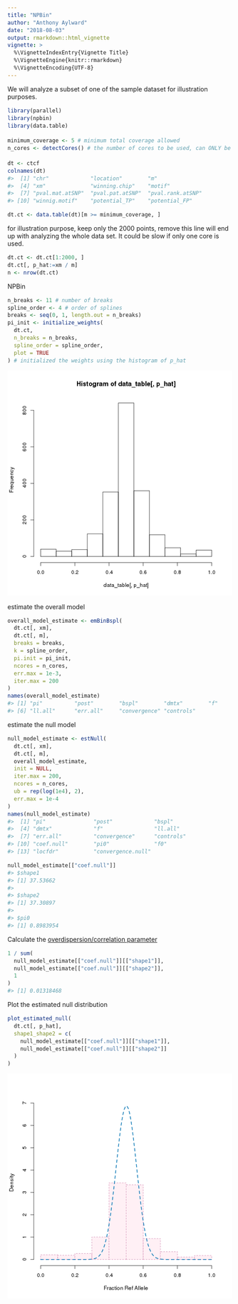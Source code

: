 ```yaml
---
title: "NPBin"
author: "Anthony Aylward"
date: "2018-08-03"
output: rmarkdown::html_vignette
vignette: >
  %\VignetteIndexEntry{Vignette Title}
  %\VignetteEngine{knitr::rmarkdown}
  %\VignetteEncoding{UTF-8}
---
```




We will analyze a subset of one of the sample dataset for illustration
purposes.

```r
library(parallel)
library(npbin)
library(data.table)

minimum_coverage <- 5 # minimum total coverage allowed
n_cores <- detectCores() # the number of cores to be used, can ONLY be 1 if run on Windows.

dt <- ctcf
colnames(dt)
#>  [1] "chr"             "location"        "m"              
#>  [4] "xm"              "winning.chip"    "motif"          
#>  [7] "pval.mat.atSNP"  "pval.pat.atSNP"  "pval.rank.atSNP"
#> [10] "winnig.motif"    "potential_TP"    "potential_FP"
```


```r
dt.ct <- data.table(dt)[m >= minimum_coverage, ]
```

for illustration purpose, keep only the 2000 points, remove this line will
end up with analyzing the whole data set. It could be slow if only one core
is used.

```r
dt.ct <- dt.ct[1:2000, ]
dt.ct[, p_hat:=xm / m]
n <- nrow(dt.ct)
```

NPBin

```r
n_breaks <- 11 # number of breaks
spline_order <- 4 # order of splines
breaks <- seq(0, 1, length.out = n_breaks)
pi_init <- initialize_weights(
  dt.ct,
  n_breaks = n_breaks,
  spline_order = spline_order,
  plot = TRUE
) # initialized the weights using the histogram of p_hat
```

![plot of chunk shape_ctcf_initialize_weights](figure/shape_ctcf_initialize_weights-1.png)

estimate the overall model

```r
overall_model_estimate <- emBinBspl(
  dt.ct[, xm],
  dt.ct[, m],
  breaks = breaks,
  k = spline_order,
  pi.init = pi_init,
  ncores = n_cores,
  err.max = 1e-3,
  iter.max = 200
)
names(overall_model_estimate)
#> [1] "pi"          "post"        "bspl"        "dmtx"        "f"          
#> [6] "ll.all"      "err.all"     "convergence" "controls"
```

estimate the null model

```r
null_model_estimate <- estNull(
  dt.ct[, xm],
  dt.ct[, m],
  overall_model_estimate,
  init = NULL,
  iter.max = 200,
  ncores = n_cores,
  ub = rep(log(1e4), 2),
  err.max = 1e-4
)
names(null_model_estimate)
#>  [1] "pi"               "post"             "bspl"            
#>  [4] "dmtx"             "f"                "ll.all"          
#>  [7] "err.all"          "convergence"      "controls"        
#> [10] "coef.null"        "pi0"              "f0"              
#> [13] "locfdr"           "convergence.null"
```


```r
null_model_estimate[["coef.null"]]
#> $shape1
#> [1] 37.53662
#> 
#> $shape2
#> [1] 37.30897
#> 
#> $pi0
#> [1] 0.8983954
```

Calculate the [overdispersion/correlation parameter](https://en.wikipedia.org/wiki/Beta-binomial_distribution#Moments_and_properties)


```r
1 / sum(
  null_model_estimate[["coef.null"]][["shape1"]],
  null_model_estimate[["coef.null"]][["shape2"]],
  1
)
#> [1] 0.01318468
```

Plot the estimated null distribution


```r
plot_estimated_null(
  dt.ct[, p_hat],
  shape1_shape2 = c(
    null_model_estimate[["coef.null"]][["shape1"]],
    null_model_estimate[["coef.null"]][["shape2"]]
  )
)
```

![plot of chunk shape_ctcf_plot_null](figure/shape_ctcf_plot_null-1.png)

